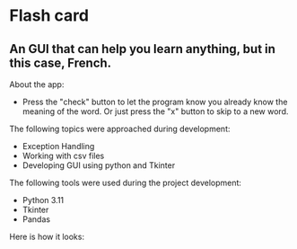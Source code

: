 # Flash card 

## An GUI that can help you learn anything, but in this case, French.

About the app:
* Press the "check" button to let the program know you already know the meaning of the word. Or just press the "x" button to skip to a new word.

The following topics were approached during development:
* Exception Handling
* Working with csv files
* Developing GUI using python and Tkinter


The following tools were used during the project development:
* Python 3.11
* Tkinter
* Pandas

Here is how it looks: